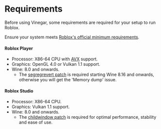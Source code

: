 # Requirements

Before using Vinegar, some requirements are required for your setup to run Roblox.

Ensure your system meets [Roblox's official minimum requirements](https://en.help.roblox.com/hc/en-us/articles/203312800).

#### Roblox Player
- Processor: X86-64 CPU with [AVX](/Troubleshooting/index.md#checking-avx-compatibility) support.
- Graphics: OpenGL 4.0 or Vulkan 1.1 support.
- Wine: 8.0 and onwards.
  - The [segregrevert patch](https://github.com/flathub/io.github.vinegarhq.Vinegar/blob/master/patches/wine/segregrevert.patch) is required starting Wine 8.16 and onwards, otherwise you will get the 'Memory dump' issue.

#### Roblox Studio
- Processor: X86-64 CPU.
- Graphics: Vulkan 1.1 support.
- Wine: 8.0 and onwards.
  - The [childwindow patch](https://github.com/flathub/io.github.vinegarhq.Vinegar/blob/master/patches/wine/childwindow.patch) is required for optimal performance, stability and ease of use.
